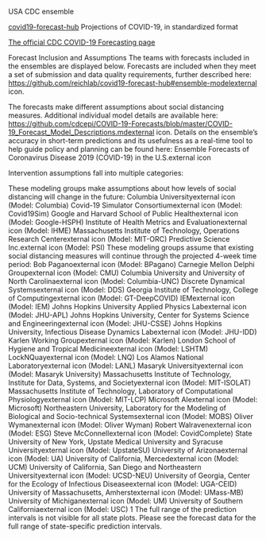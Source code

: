 
USA CDC ensemble

[covid19-forecast-hub](https://github.com/reichlab/covid19-forecast-hub) Projections of COVID-19, in standardized format

[The official CDC COVID-19 Forecasting page](https://www.cdc.gov/coronavirus/2019-ncov/science/forecasting/forecasting-us.html?CDC_AA_refVal=https%3A%2F%2Fwww.cdc.gov%2Fcoronavirus%2F2019-ncov%2Fcovid-data%2Fforecasting-us.html)



Forecast Inclusion and Assumptions
The teams with forecasts included in the ensembles are displayed below. Forecasts are included when they meet a set of submission and data quality requirements, further described here: https://github.com/reichlab/covid19-forecast-hub#ensemble-modelexternal icon.

The forecasts make different assumptions about social distancing measures. Additional individual model details are available here: https://github.com/cdcepi/COVID-19-Forecasts/blob/master/COVID-19_Forecast_Model_Descriptions.mdexternal icon. Details on the ensemble’s accuracy in short-term predictions and its usefulness as a real-time tool to help guide policy and planning can be found here: Ensemble Forecasts of Coronavirus Disease 2019 (COVID-19) in the U.S.external icon

Intervention assumptions fall into multiple categories:

These modeling groups make assumptions about how levels of social distancing will change in the future:
Columbia Universityexternal icon (Model: Columbia)
Covid-19 Simulator Consortiumexternal icon (Model: Covid19Sim)
Google and Harvard School of Public Healthexternal icon (Model: Google-HSPH)
Institute of Health Metrics and Evaluationexternal icon (Model: IHME)
Massachusetts Institute of Technology, Operations Research Centerexternal icon (Model: MIT-ORC)
Predictive Science Inc.external icon (Model: PSI)
These modeling groups assume that existing social distancing measures will continue through the projected 4-week time period:
Bob Paganoexternal icon (Model: BPagano)
Carnegie Mellon Delphi Groupexternal icon (Model: CMU)
Columbia University and University of North Carolinaexternal icon (Model: Columbia-UNC)
Discrete Dynamical Systemsexternal icon (Model: DDS)
Georgia Institute of Technology, College of Computingexternal icon (Model: GT-DeepCOVID)
IEMexternal icon (Model: IEM)
Johns Hopkins University Applied Physics Labexternal icon (Model: JHU-APL)
Johns Hopkins University, Center for Systems Science and Engineeringexternal icon  (Model: JHU-CSSE)
Johns Hopkins University, Infectious Disease Dynamics Labexternal icon (Model: JHU-IDD)
Karlen Working Groupexternal icon (Model: Karlen)
London School of Hygiene and Tropical Medicineexternal icon (Model: LSHTM)
LockNQuayexternal icon (Model: LNQ)
Los Alamos National Laboratoryexternal icon (Model: LANL)
Masaryk Universityexternal icon (Model: Masaryk University)
Massachusetts Institute of Technology, Institute for Data, Systems, and Societyexternal icon (Model: MIT-ISOLAT)
Massachusetts Institute of Technology, Laboratory of Computational Physiologyexternal icon (Model: MIT-LCP)
Microsoft AIexternal icon (Model: Microsoft)
Northeastern University, Laboratory for the Modeling of Biological and Socio-technical Systemsexternal icon (Model: MOBS)
Oliver Wymanexternal icon (Model: Oliver Wyman)
Robert Walravenexternal icon (Model: ESG)
Steve McConnellexternal icon (Model: CovidComplete)
State University of New York, Upstate Medical University and Syracuse Universityexternal icon (Model: UpstateSU)
University of Arizonaexternal icon (Model: UA)
University of California, Mercedexternal icon (Model: UCM)
University of California, San Diego and Northeastern Universityexternal icon (Model: UCSD-NEU)
University of Georgia, Center for the Ecology of Infectious Diseaseexternal icon (Model: UGA-CEID)
University of Massachusetts, Amherstexternal icon (Model: UMass-MB)
University of Michiganexternal icon (Model: UM)
University of Southern Californiaexternal icon (Model: USC)
1 The full range of the prediction intervals is not visible for all state plots. Please see the forecast data for the full range of state-specific prediction intervals.


